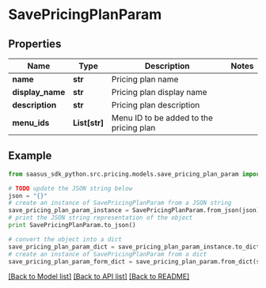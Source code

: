 # SavePricingPlanParam


## Properties
Name | Type | Description | Notes
------------ | ------------- | ------------- | -------------
**name** | **str** | Pricing plan name | 
**display_name** | **str** | Pricing plan display name | 
**description** | **str** | Pricing plan description | 
**menu_ids** | **List[str]** | Menu ID to be added to the pricing plan | 

## Example

```python
from saasus_sdk_python.src.pricing.models.save_pricing_plan_param import SavePricingPlanParam

# TODO update the JSON string below
json = "{}"
# create an instance of SavePricingPlanParam from a JSON string
save_pricing_plan_param_instance = SavePricingPlanParam.from_json(json)
# print the JSON string representation of the object
print SavePricingPlanParam.to_json()

# convert the object into a dict
save_pricing_plan_param_dict = save_pricing_plan_param_instance.to_dict()
# create an instance of SavePricingPlanParam from a dict
save_pricing_plan_param_form_dict = save_pricing_plan_param.from_dict(save_pricing_plan_param_dict)
```
[[Back to Model list]](../README.md#documentation-for-models) [[Back to API list]](../README.md#documentation-for-api-endpoints) [[Back to README]](../README.md)


